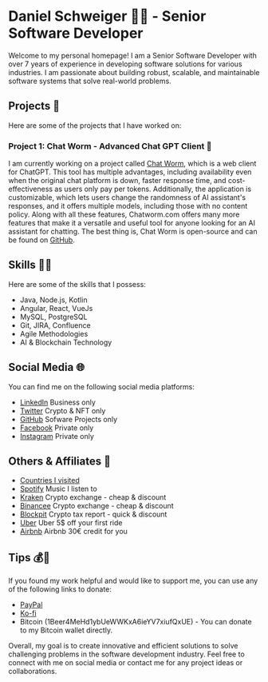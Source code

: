 # Daniel Schweiger 👨‍💻 - Senior Software Developer

Welcome to my personal homepage! I am a Senior Software Developer with over 7 years of experience in developing software solutions for various industries. I am passionate about building robust, scalable, and maintainable software systems that solve real-world problems. 

## Projects 🚀

Here are some of the projects that I have worked on:

### Project 1: Chat Worm - Advanced Chat GPT Client 🐛

I am currently working on a project called [Chat Worm](www.chatworm.com), which is a web client for ChatGPT. This tool has multiple advantages, including availability even when the original chat platform is down, faster response time, and cost-effectiveness as users only pay per tokens. Additionally, the application is customizable, which lets users change the randomness of AI assistant's responses, and it offers multiple models, including those with no content policy. Along with all these features, Chatworm.com offers many more features that make it a versatile and useful tool for anyone looking for an AI assistant for chatting. The best thing is, Chat Worm is open-source and can be found on [GitHub](www.github.com/UnknownEnergy/chatgpt-api).

## Skills 👨‍🔬

Here are some of the skills that I possess:

- Java, Node.js, Kotlin
- Angular, React, VueJs
- MySQL, PostgreSQL
- Git, JIRA, Confluence
- Agile Methodologies
- AI & Blockchain Technology

## Social Media 🌐

You can find me on the following social media platforms:

- [LinkedIn](https://www.linkedin.com/in/daniel-schweiger/) Business only
- [Twitter](https://twitter.com/MrCryptoDan) Crypto & NFT only
- [GitHub](https://github.com/UnknownEnergy) Sofware Projects only
- [Facebook](https://www.facebook.com/daniel.schweiger.12) Private only
- [Instagram](https://www.instagram.com/crypto.daniel/) Private only

## Others & Affiliates 🤝
- [Countries I visited](https://www.amcharts.com/visited_countries/#AT,BA,HR,CZ,DE,GR,HU,IT,LV,LT,NL,PL,SK,SI,ES,CH,TR,UA,GB)
- [Spotify](https://open.spotify.com/user/unknown_energy?si=4esOIVhKSpaYN260XJCjrQ) Music I listen to
- [Kraken](https://open.spotify.com/user/unknown_energy?si=4esOIVhKSpaYN260XJCjrQ) Crypto exchange - cheap & discount
- [Binancee](https://www.binance.com/?ref=21762885) Crypto exchange - cheap & discount
- [Blockpit](https://www.binance.com/?ref=21762885) Crypto tax report - quick & discount
- [Uber](https://www.uber.com/invite/ys0k3d) Uber 5$ off your first ride
- [Airbnb](https://abnb.me/e/tiAaavc8U2?suuid=06a97a12-a0e8-4d40-a650-47735c395cc0&slevel=0) Airbnb 30€ credit for you

## Tips 💰💸

If you found my work helpful and would like to support me, you can use any of the following links to donate:
 
- [PayPal](https://paypal.me/danschweiger)
- [Ko-fi](https://ko-fi.com/schweiger)
- Bitcoin (1Beer4MeHd1ybUeWWKxA6ieYV7xiufQxUE) - You can donate to my Bitcoin wallet directly.

Overall, my goal is to create innovative and efficient solutions to solve challenging problems in the software development industry. Feel free to connect with me on social media or contact me for any project ideas or collaborations.
